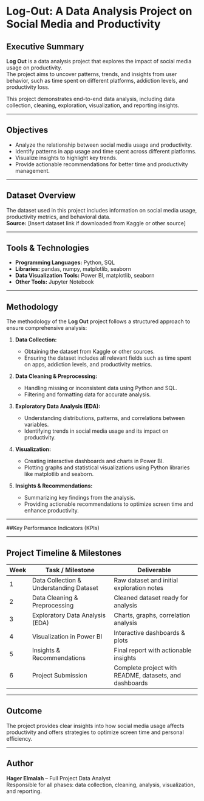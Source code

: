 # Log-Out: A Data Analysis Project on Social Media and Productivity

##  Executive Summary
**Log Out** is a data analysis project that explores the impact of social media usage on productivity.  
The project aims to uncover patterns, trends, and insights from user behavior, such as time spent on different platforms, addiction levels, and productivity loss.

This project demonstrates end-to-end data analysis, including data collection, cleaning, exploration, visualization, and reporting insights.

---

## Objectives
- Analyze the relationship between social media usage and productivity.  
- Identify patterns in app usage and time spent across different platforms.  
- Visualize insights to highlight key trends.  
- Provide actionable recommendations for better time and productivity management.

---

## Dataset Overview
The dataset used in this project includes information on social media usage, productivity metrics, and behavioral data.  
**Source:** [Insert dataset link if downloaded from Kaggle or other source]

---

## Tools & Technologies
- **Programming Languages:** Python, SQL  
- **Libraries:** pandas, numpy, matplotlib, seaborn  
- **Data Visualization Tools:** Power BI, matplotlib, seaborn  
- **Other Tools:** Jupyter Notebook 

---

## Methodology
The methodology of the **Log Out** project follows a structured approach to ensure comprehensive analysis:

1. **Data Collection:**  
   - Obtaining the dataset from Kaggle or other sources.  
   - Ensuring the dataset includes all relevant fields such as time spent on apps, addiction levels, and productivity metrics.

2. **Data Cleaning & Preprocessing:**  
   - Handling missing or inconsistent data using Python and SQL.  
   - Filtering and formatting data for accurate analysis.

3. **Exploratory Data Analysis (EDA):**  
   - Understanding distributions, patterns, and correlations between variables.  
   - Identifying trends in social media usage and its impact on productivity.

4. **Visualization:**  
   - Creating interactive dashboards and charts in Power BI.  
   - Plotting graphs and statistical visualizations using Python libraries like matplotlib and seaborn.

5. **Insights & Recommendations:**  
   - Summarizing key findings from the analysis.  
   - Providing actionable recommendations to optimize screen time and enhance productivity.
---

##Key Performance Indicators (KPIs)

---

## Project Timeline & Milestones
| Week | Task / Milestone | Deliverable |
|------|-----------------|------------|
| 1    | Data Collection & Understanding Dataset | Raw dataset and initial exploration notes |
| 2    | Data Cleaning & Preprocessing | Cleaned dataset ready for analysis |
| 3    | Exploratory Data Analysis (EDA) | Charts, graphs, correlation analysis |
| 4    | Visualization in Power BI | Interactive dashboards & plots |
| 5    | Insights & Recommendations | Final report with actionable insights |
| 6    | Project Submission | Complete project with README, datasets, and dashboards |

---

## Outcome
The project provides clear insights into how social media usage affects productivity and offers strategies to optimize screen time and personal efficiency.

---

## Author
**Hager Elmalah** – Full Project Data Analyst  
Responsible for all phases: data collection, cleaning, analysis, visualization, and reporting.
